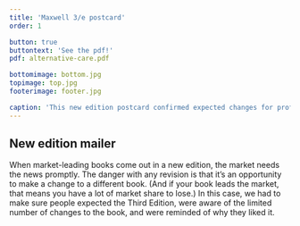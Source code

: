 ```yaml
---
title: 'Maxwell 3/e postcard'
order: 1

button: true
buttontext: 'See the pdf!'
pdf: alternative-care.pdf

bottomimage: bottom.jpg
topimage: top.jpg
footerimage: footer.jpg

caption: 'This new edition postcard confirmed expected changes for professors.'
---
```


## New edition mailer
When market-leading books come out in a new edition, the market needs the news promptly. The danger with any revision is that it’s an opportunity to make a change to a different book. (And if your book leads the market, that means you have a lot of market share to lose.) In this case, we had to make sure people expected the Third Edition, were aware of the limited number of changes to the book, and were reminded of why they liked it.